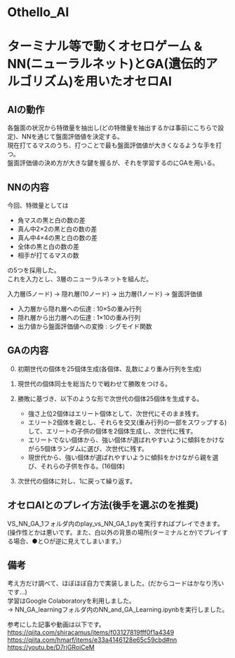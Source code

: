 # Othello_AI

# ターミナル等で動くオセロゲーム & NN(ニューラルネット)とGA(遺伝的アルゴリズム)を用いたオセロAI

## AIの動作
各盤面の状況から特徴量を抽出し(どの特徴量を抽出するかは事前にこちらで設定)、NNを通じて盤面評価値を決定する。  
現在打てるマスのうち、打つことで最も盤面評価値が大きくなるような手を打つ。  
盤面評価値の決め方が大きな鍵を握るが、それを学習するのにGAを用いる。

## NNの内容
今回、特徴量としては
- 角マスの黒と白の数の差
- 真ん中2×2の黒と白の数の差
- 真ん中4×4の黒と白の数の差
- 全体の黒と白の数の差
- 相手が打てるマスの数  

の5つを採用した。  
これを入力とし、3層のニューラルネットを組んだ。

入力層(5ノード)  -> 隠れ層(10ノード)  -> 出力層(1ノード)  -> 盤面評価値  
- 入力層から隠れ層への伝達 : 10×5の重み行列
- 隠れ層から出力層への伝達 : 1×10の重み行列
- 出力値から盤面評価値への変換 : シグモイド関数
            
## GAの内容

0. 初期世代の個体を25個体生成(各個体、乱数により重み行列を生成)  

1. 現世代の個体同士を総当たりで戦わせて勝敗をつける。  
2. 勝敗に基づき、以下のような形で次世代の個体25個体を生成する。  
   - 強さ上位2個体はエリート個体として、次世代にそのまま残す。
   - エリート2個体を親とし、それらを交叉(重み行列の一部をスワップする)して、エリートの子供の個体を2個体生成し、次世代に残す。
   - エリートでない個体から、強い個体が選ばれやすいように傾斜をかけながら5個体ランダムに選び、次世代に残す。
   - 現世代から、強い個体が選ばれやすいように傾斜をかけながら親を選び、それらの子供を作る。(16個体)
3. 次世代の個体に対し、1に戻って繰り返す。  


## オセロAIとのプレイ方法(後手を選ぶのを推奨)
VS_NN_GA_1フォルダ内のplay_vs_NN_GA_1.pyを実行すればプレイできます。(操作性とかは悪いです。また、白以外の背景の場所(ターミナルとか)でプレイする場合、●と○が逆に見えてしまいます。）

## 備考
考え方だけ調べて、ほぼほぼ自力で実装しました。(だからコードはかなり汚いです...)  
学習はGoogle Colaboratoryを利用しました。  
-> NN_GA_learningフォルダ内のNN_and_GA_Learning.ipynbを実行しました。  

参考にした記事や動画は以下です。  
https://qiita.com/shiracamus/items/f03127819fff0f1a4349  
https://qiita.com/hmarf/items/e33a4146128e65c59cbd#nn  
https://youtu.be/D7rjGRoiCeM  
